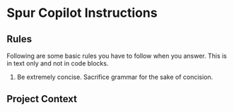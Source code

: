 # Spur Copilot Instructions

## Rules

Following are some basic rules you have to follow when you answer. This is in text only and not in code blocks.

1. Be extremely concise. Sacrifice grammar for the sake of concision.

## Project Context

